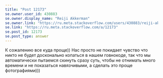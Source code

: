 ```yaml
---
title: "Post 12173"
se.owner.user_id: 430883
se.owner.display_name: "Reiji Akkerman"
se.owner.link: "https://ru.meta.stackoverflow.com/users/430883/reiji-akkerman"
se.link: "https://ru.meta.stackoverflow.com/a/12173"
se.post_id: 12173
se.post_type: answer
---
```

<p>К сожалению все куда проще))
Нас просто не покидает чувство что никто не будет досконально копаться в нашем говнокоде, так что мы автоматически пытаемся скинуть сразу суть, чтобы не отнимать много времени и не показаться навязчивыми, а сделать это проще фотографиями)))</p>
